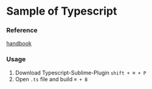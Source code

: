 # Sample of Typescript

### Reference

[handbook](https://www.typescriptlang.org/docs/tutorial.html)

### Usage

1. Download Typescript-Sublime-Plugin `shift + ⌘ + P`
2. Open `.ts` file and build `⌘ + B`

